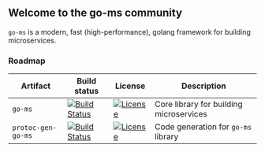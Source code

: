 ## Welcome to the go-ms community

`go-ms` is a modern, fast (high-performance), golang framework for building microservices.

### Roadmap

**Artifact** | **Build status** | **License** | **Description**
------------ | ------------- | ------------- | ------------- 
`go-ms` | [![Build Status](https://travis-ci.com/yadisnel/protoc-gen-go-ms.svg?branch=master)](https://travis-ci.com/yadisnel/protoc-gen-go-ms) | [![License](https://img.shields.io/badge/license-Apache-blue)](https://opensource.org/licenses/Apache-2.0) | Core library for building microservices
`protoc-gen-go-ms` | [![Build Status](https://travis-ci.com/yadisnel/protoc-gen-go-ms.svg?branch=master)](https://travis-ci.com/yadisnel/protoc-gen-go-ms) | [![License](https://img.shields.io/:license-BSD-green.svg?color=brightgreen)](https://opensource.org/licenses/BSD-3-Clause) | Code generation for `go-ms` library
